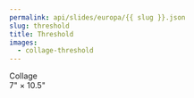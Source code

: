 ```yaml
---
permalink: api/slides/europa/{{ slug }}.json
slug: threshold
title: Threshold
images:
  - collage-threshold
---
```

Collage  
7" × 10.5"